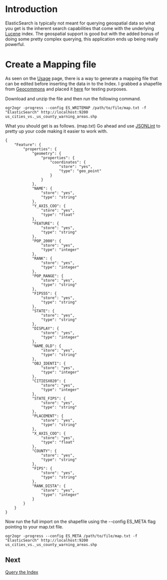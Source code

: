 # Introduction #

ElasticSearch is typically not meant for querying geospatial data so what you get is the inherent search capabilities that come with the underlying [Lucene](http://lucene.apache.org/java/docs/index.html) index. The geospatial support is good but with the added bonus of doing some pretty complex querying, this application ends up being really powerful.

# Create a Mapping file #

As seen on the [Usage](http://code.google.com/p/ogr2elasticsearch/wiki/PageName) page, there is a way to generate a mapping file that can be edited before inserting the data in to the Index. I grabbed a shapefile from [Geocommons](http://www.geocommons.com) and placed it [here](http://code.google.com/p/ogr2elasticsearch/downloads/detail?name=us_cities_vs._us_county_warning_areas.zip&can=2&q=#makechanges) for testing purposes.

Download and unzip the file and then run the following command.
```
ogr2ogr -progress --config ES_WRITEMAP /path/to/file/map.txt -f "ElasticSearch" http://localhost:9200 us_cities_vs._us_county_warning_areas.shp
```

What you should get is as follows. (map.txt) Go ahead and use [JSONLint](http://jsonlint.com/) to pretty up your code making it easier to work with.
```
{
    "Feature": {
        "properties": {
            "geometry": {
                "properties": {
                    "coordinates": {
                        "store": "yes",
                        "type": "geo_point"
                    }
                }
            },
            "NAME": {
                "store": "yes",
                "type": "string"
            },
            "Y_AXIS_COO": {
                "store": "yes",
                "type": "float"
            },
            "FEATURE": {
                "store": "yes",
                "type": "string"
            },
            "POP_2000": {
                "store": "yes",
                "type": "integer"
            },
            "RANK": {
                "store": "yes",
                "type": "integer"
            },
            "POP_RANGE": {
                "store": "yes",
                "type": "string"
            },
            "FIPS55": {
                "store": "yes",
                "type": "string"
            },
            "STATE": {
                "store": "yes",
                "type": "string"
            },
            "DISPLAY": {
                "store": "yes",
                "type": "integer"
            },
            "NAME_OLD": {
                "store": "yes",
                "type": "string"
            },
            "OBJ_IDENTI": {
                "store": "yes",
                "type": "integer"
            },
            "CITIESX020": {
                "store": "yes",
                "type": "integer"
            },
            "STATE_FIPS": {
                "store": "yes",
                "type": "string"
            },
            "PLACEMENT": {
                "store": "yes",
                "type": "string"
            },
            "X_AXIS_COO": {
                "store": "yes",
                "type": "float"
            },
            "COUNTY": {
                "store": "yes",
                "type": "string"
            },
            "FIPS": {
                "store": "yes",
                "type": "string"
            },
            "RANK_DISTA": {
                "store": "yes",
                "type": "integer"
            }
        }
    }
}
```

Now run the full import on the shapefile using the --config ES\_META flag pointing to your map.txt file.
```
ogr2ogr -progress --config ES_META /path/to/file/map.txt -f "ElasticSearch" http://localhost:9200 us_cities_vs._us_county_warning_areas.shp
```

## Next ##
[Query the Index](http://code.google.com/p/ogr2elasticsearch/wiki/QuerytheIndex)